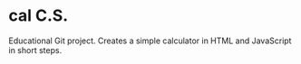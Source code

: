 # cal C.S.
Educational Git project. Creates a simple calculator in HTML and JavaScript in short steps. 
